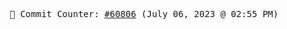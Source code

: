 <p align="center">
    <samp>
        📮 Commit Counter: <a href="https://github.com/Javascript-void0/Javascript-void0/commits/main">#60806</a> (July 06, 2023 @ 02:55 PM)
    </samp>
</p>